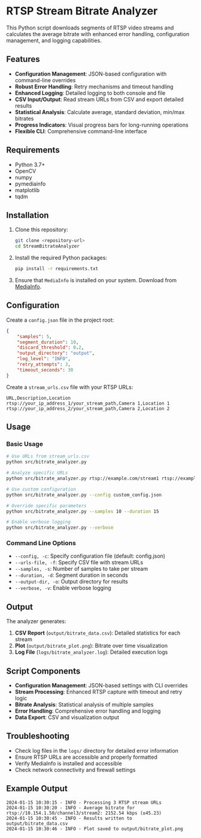 # RTSP Stream Bitrate Analyzer

This Python script downloads segments of RTSP video streams and calculates the average bitrate with enhanced error handling, configuration management, and logging capabilities.

## Features

- **Configuration Management**: JSON-based configuration with command-line overrides
- **Robust Error Handling**: Retry mechanisms and timeout handling
- **Enhanced Logging**: Detailed logging to both console and file
- **CSV Input/Output**: Read stream URLs from CSV and export detailed results
- **Statistical Analysis**: Calculate average, standard deviation, min/max bitrates
- **Progress Indicators**: Visual progress bars for long-running operations
- **Flexible CLI**: Comprehensive command-line interface

## Requirements

- Python 3.7+
- OpenCV
- numpy
- pymediainfo
- matplotlib
- tqdm

## Installation

1. Clone this repository:
    ```bash
    git clone <repository-url>
    cd StreamBitrateAnalyzer
    ```

2. Install the required Python packages:
    ```bash
    pip install -r requirements.txt
    ```

3. Ensure that `MediaInfo` is installed on your system. Download from [MediaInfo](https://mediaarea.net/en/MediaInfo).

## Configuration

Create a `config.json` file in the project root:

```json
{
    "samples": 5,
    "segment_duration": 10,
    "discard_threshold": 0.2,
    "output_directory": "output",
    "log_level": "INFO",
    "retry_attempts": 3,
    "timeout_seconds": 30
}
```

Create a `stream_urls.csv` file with your RTSP URLs:

```csv
URL,Description,Location
rtsp://your_ip_address_1/your_stream_path,Camera 1,Location 1
rtsp://your_ip_address_2/your_stream_path,Camera 2,Location 2
```

## Usage

### Basic Usage

```bash
# Use URLs from stream_urls.csv
python src/bitrate_analyzer.py

# Analyze specific URLs
python src/bitrate_analyzer.py rtsp://example.com/stream1 rtsp://example.com/stream2

# Use custom configuration
python src/bitrate_analyzer.py --config custom_config.json

# Override specific parameters
python src/bitrate_analyzer.py --samples 10 --duration 15

# Enable verbose logging
python src/bitrate_analyzer.py --verbose
```

### Command Line Options

- `--config, -c`: Specify configuration file (default: config.json)
- `--urls-file, -f`: Specify CSV file with stream URLs
- `--samples, -s`: Number of samples to take per stream
- `--duration, -d`: Segment duration in seconds
- `--output-dir, -o`: Output directory for results
- `--verbose, -v`: Enable verbose logging

## Output

The analyzer generates:

1. **CSV Report** (`output/bitrate_data.csv`): Detailed statistics for each stream
2. **Plot** (`output/bitrate_plot.png`): Bitrate over time visualization
3. **Log File** (`logs/bitrate_analyzer.log`): Detailed execution logs

## Script Components

- **Configuration Management**: JSON-based settings with CLI overrides
- **Stream Processing**: Enhanced RTSP capture with timeout and retry logic
- **Bitrate Analysis**: Statistical analysis of multiple samples
- **Error Handling**: Comprehensive error handling and logging
- **Data Export**: CSV and visualization output

## Troubleshooting

- Check log files in the `logs/` directory for detailed error information
- Ensure RTSP URLs are accessible and properly formatted
- Verify MediaInfo is installed and accessible
- Check network connectivity and firewall settings

## Example Output

```
2024-01-15 10:30:15 - INFO - Processing 3 RTSP stream URLs
2024-01-15 10:30:20 - INFO - Average bitrate for rtsp://10.154.1.50/channel3/stream2: 2152.54 kbps (±45.23)
2024-01-15 10:30:45 - INFO - Results written to output/bitrate_data.csv
2024-01-15 10:30:46 - INFO - Plot saved to output/bitrate_plot.png
```

